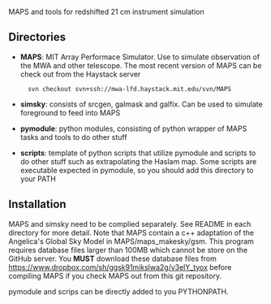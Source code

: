 MAPS and tools for redshifted 21 cm instrument simulation

Directories
-----------
- **MAPS**:
MIT Array Performace Simulator. Use to simulate observation of the MWA
and other telescope. The most recent version of MAPS can be check out from
the Haystack server

        svn checkout svn+ssh://mwa-lfd.haystack.mit.edu/svn/MAPS

- **simsky**:
consists of srcgen, galmask and galfix. Can be used to simulate
foreground to feed into MAPS

- **pymodule**:
python modules, consisting of python wrapper of MAPS tasks and
tools to do other stuff

- **scripts**:
template of python scripts that utilize pymodule and scripts to do other stuff
such as extrapolating the Haslam map. Some scripts are executable expected in
pymodule, so you should add this directory to your PATH

Installation
------------
MAPS and simsky need to be complied separately. See README in each directory
for more detail. Note that MAPS contain a c++ adaptation of the Angelica's
Global Sky Model in MAPS/maps_makesky/gsm. This program requires database files
larger than 100MB which cannot be store on the GitHub server. You **MUST**
download these database files from
https://www.dropbox.com/sh/ggsk91mikslwa2g/v3elY_tyox before compiling MAPS if
you check MAPS out from this git repository.

pymodule and scrips can be directly added to you PYTHONPATH.